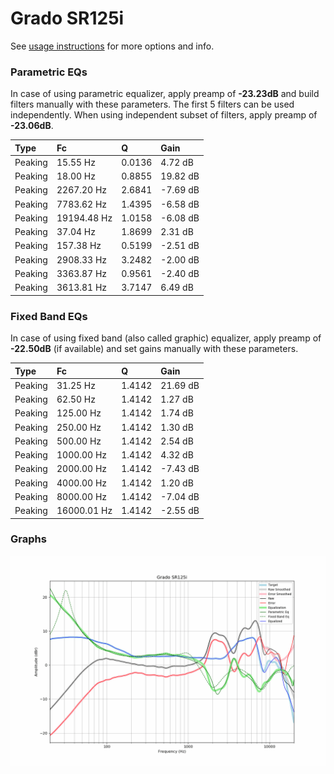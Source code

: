 # Grado SR125i
See [usage instructions](https://github.com/jaakkopasanen/AutoEq#usage) for more options and info.

### Parametric EQs
In case of using parametric equalizer, apply preamp of **-23.23dB** and build filters manually
with these parameters. The first 5 filters can be used independently.
When using independent subset of filters, apply preamp of **-23.06dB**.

| Type    | Fc          |      Q | Gain     |
|:--------|:------------|:-------|:---------|
| Peaking | 15.55 Hz    | 0.0136 | 4.72 dB  |
| Peaking | 18.00 Hz    | 0.8855 | 19.82 dB |
| Peaking | 2267.20 Hz  | 2.6841 | -7.69 dB |
| Peaking | 7783.62 Hz  | 1.4395 | -6.58 dB |
| Peaking | 19194.48 Hz | 1.0158 | -6.08 dB |
| Peaking | 37.04 Hz    | 1.8699 | 2.31 dB  |
| Peaking | 157.38 Hz   | 0.5199 | -2.51 dB |
| Peaking | 2908.33 Hz  | 3.2482 | -2.00 dB |
| Peaking | 3363.87 Hz  | 0.9561 | -2.40 dB |
| Peaking | 3613.81 Hz  | 3.7147 | 6.49 dB  |

### Fixed Band EQs
In case of using fixed band (also called graphic) equalizer, apply preamp of **-22.50dB**
(if available) and set gains manually with these parameters.

| Type    | Fc          |      Q | Gain     |
|:--------|:------------|:-------|:---------|
| Peaking | 31.25 Hz    | 1.4142 | 21.69 dB |
| Peaking | 62.50 Hz    | 1.4142 | 1.27 dB  |
| Peaking | 125.00 Hz   | 1.4142 | 1.74 dB  |
| Peaking | 250.00 Hz   | 1.4142 | 1.30 dB  |
| Peaking | 500.00 Hz   | 1.4142 | 2.54 dB  |
| Peaking | 1000.00 Hz  | 1.4142 | 4.32 dB  |
| Peaking | 2000.00 Hz  | 1.4142 | -7.43 dB |
| Peaking | 4000.00 Hz  | 1.4142 | 1.20 dB  |
| Peaking | 8000.00 Hz  | 1.4142 | -7.04 dB |
| Peaking | 16000.01 Hz | 1.4142 | -2.55 dB |

### Graphs
![](./Grado%20SR125i.png)